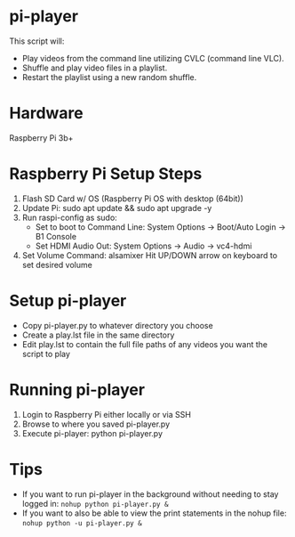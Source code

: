 # pi-player
This script will:
- Play videos from the command line utilizing CVLC (command line VLC).
- Shuffle and play video files in a playlist.
- Restart the playlist using a new random shuffle.

# Hardware
Raspberry Pi 3b+

# Raspberry Pi Setup Steps
1) Flash SD Card w/ OS (Raspberry Pi OS with desktop (64bit))
2) Update Pi: sudo apt update && sudo apt upgrade -y
3) Run raspi-config as sudo:
     - Set to boot to Command Line: System Options -> Boot/Auto Login -> B1 Console
    - Set HDMI Audio Out: System Options -> Audio -> vc4-hdmi
4) Set Volume
   Command: alsamixer
   Hit UP/DOWN arrow on keyboard to set desired volume

# Setup pi-player
- Copy pi-player.py to whatever directory you choose
- Create a play.lst file in the same directory
- Edit play.lst to contain the full file paths of any videos you want the script to play

# Running pi-player
1) Login to Raspberry Pi either locally or via SSH
2) Browse to where you saved pi-player.py
3) Execute pi-player: python pi-player.py

# Tips
- If you want to run pi-player in the background without needing to stay logged in: `nohup python pi-player.py &`
- If you want to also be able to view the print statements in the nohup file: `nohup python -u pi-player.py &`
